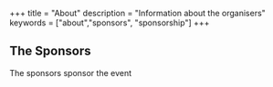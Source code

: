+++
title = "About"
description = "Information about the organisers"
keywords = ["about","sponsors", "sponsorship"]
+++

## The Sponsors

The sponsors sponsor the event